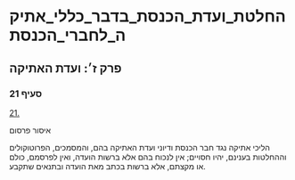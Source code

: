 # החלטת_ועדת_הכנסת_בדבר_כללי_אתיקה_לחברי_הכנסת

## פרק ז׳: ועדת האתיקה

### סעיף 21

[21.](https://he.wikisource.org/wiki/%D7%9B%D7%9C%D7%9C%D7%99_%D7%90%D7%AA%D7%99%D7%A7%D7%94_%D7%9C%D7%97%D7%91%D7%A8%D7%99_%D7%94%D7%9B%D7%A0%D7%A1%D7%AA#%D7%A1%D7%A2%D7%99%D7%A3_21)

איסור פרסום

הליכי אתיקה נגד חבר הכנסת ודיוני ועדת האתיקה בהם, והמסמכים, הפרוטוקולים וההחלטות בענינם, יהיו חסויים; אין לנכוח בהם אלא ברשות הועדה, ואין לפרסמם, כולם או מקצתם, אלא ברשות בכתב מאת הועדה ובתנאים שתקבע.